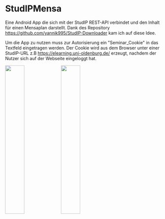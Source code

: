 # StudIPMensa
Eine Android App die sich mit der StudIP REST-API verbindet und den Inhalt für einen Mensaplan darstellt.
Dank des Repository https://github.com/yannik995/StudIP-Downloader kam ich auf diese Idee. 

Um die App zu nutzen muss zur Autorisierung ein "Seminar_Cookie" in das Textfeld eingetragen werden. 
Der Cookie wird aus dem Browser unter einer StudIP-URL z.B https://elearning.uni-oldenburg.de/ erzeugt, nachdem der Nutzer sich auf der Webseite eingeloggt hat.

<img src="https://user-images.githubusercontent.com/27340188/131048875-976bd201-8d4b-4f5d-8afe-9f6cbda17742.png" width="35%" height="35%"> <img src="https://user-images.githubusercontent.com/27340188/131048876-f80058e1-a1dd-4d41-998a-971fb2b7a846.png" width="35%" height="35%">
